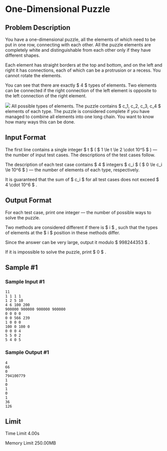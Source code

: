 # One-Dimensional Puzzle

## Problem Description

You have a one-dimensional puzzle, all the elements of which need to be put in one row, connecting with each other. All the puzzle elements are completely white and distinguishable from each other only if they have different shapes.

Each element has straight borders at the top and bottom, and on the left and right it has connections, each of which can be a protrusion or a recess. You cannot rotate the elements.

You can see that there are exactly $ 4 $ types of elements. Two elements can be connected if the right connection of the left element is opposite to the left connection of the right element.

 ![](https://cdn.luogu.com.cn/upload/vjudge_pic/CF1931G/ab3dee044a8e18206fe7c695b7a089bda5931d43.png) All possible types of elements. The puzzle contains $ c_1, c_2, c_3, c_4 $ elements of each type. The puzzle is considered complete if you have managed to combine all elements into one long chain. You want to know how many ways this can be done.

## Input Format

The first line contains a single integer $ t $ ( $ 1 \le t \le 2 \cdot 10^5 $ ) — the number of input test cases. The descriptions of the test cases follow.

The description of each test case contains $ 4 $ integers $ c_i $ ( $ 0 \le c_i \le 10^6 $ ) — the number of elements of each type, respectively.

It is guaranteed that the sum of $ c_i $ for all test cases does not exceed $ 4 \cdot 10^6 $ .

## Output Format

For each test case, print one integer — the number of possible ways to solve the puzzle.

Two methods are considered different if there is $ i $ , such that the types of elements at the $ i $ position in these methods differ.

Since the answer can be very large, output it modulo $ 998244353 $ .

If it is impossible to solve the puzzle, print $ 0 $ .

## Sample #1

### Sample Input #1

```
11
1 1 1 1
1 2 5 10
4 6 100 200
900000 900000 900000 900000
0 0 0 0
0 0 566 239
1 0 0 0
100 0 100 0
0 0 0 4
5 5 0 2
5 4 0 5
```

### Sample Output #1

```
4
66
0
794100779
1
0
1
0
1
36
126
```

## Limit



Time Limit
4.00s

Memory Limit
250.00MB